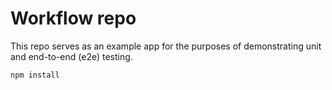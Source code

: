 # Workflow repo

This repo serves as an example app for the purposes of demonstrating unit and end-to-end (e2e) testing.

```bash
npm install
```
